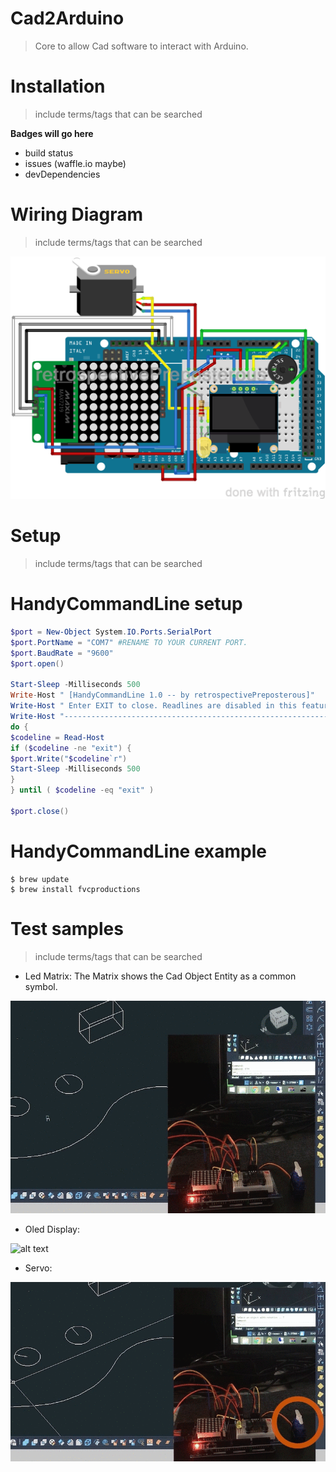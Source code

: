 # Cad2Arduino
> Core to allow Cad software to interact with Arduino.

# Installation
> include terms/tags that can be searched

**Badges will go here**
- build status
- issues (waffle.io maybe)
- devDependencies

# Wiring Diagram
> include terms/tags that can be searched

![alt text](https://github.com/retrospectivePreposterous/Arduino-Cad2Arduino/blob/master/Autocad2Arduino-WiringDiagram.png?raw=true)

# Setup
> include terms/tags that can be searched



# HandyCommandLine setup

```powershell
$port = New-Object System.IO.Ports.SerialPort
$port.PortName = "COM7" #RENAME TO YOUR CURRENT PORT.
$port.BaudRate = "9600"
$port.open() 

Start-Sleep -Milliseconds 500
Write-Host " [HandyCommandLine 1.0 -- by retrospectivePreposterous]"
Write-Host " Enter EXIT to close. Readlines are disabled in this feature"
Write-Host "----------------------------------------------------------------"
do {
$codeline = Read-Host 
if ($codeline -ne "exit") {
$port.Write("$codeline`r") 
Start-Sleep -Milliseconds 500
}
} until ( $codeline -eq "exit" ) 

$port.close() 
```

# HandyCommandLine example

```shell
$ brew update
$ brew install fvcproductions
```

# Test samples
> include terms/tags that can be searched

- Led Matrix:
The Matrix shows the Cad Object Entity as a common symbol.

![alt text](https://github.com/retrospectivePreposterous/Arduino-Cad2Arduino/blob/master/TestGIF/LedMatrix.gif?raw=true)

- Oled Display:

![alt text](https://github.com/retrospectivePreposterous/Arduino-Cad2Arduino/blob/master/TestGIF/Oled.gif?raw=true)

- Servo:

![alt text](https://github.com/retrospectivePreposterous/Arduino-Cad2Arduino/blob/master/TestGIF/Servo.gif?raw=true)

